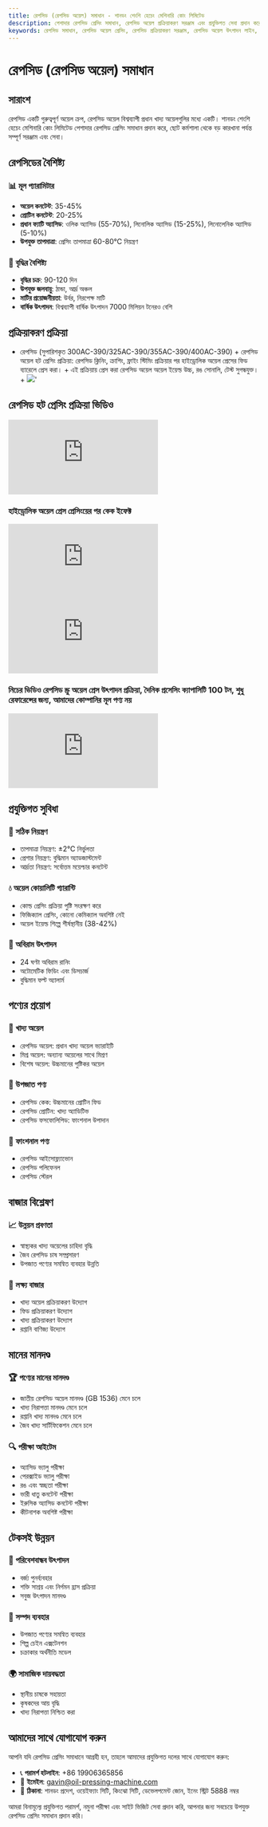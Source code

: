 ```yaml
---
title: রেপসিড (রেপসিড অয়েল) সমাধান - শানডং শেংশি হেচেং মেশিনারি কোং লিমিটেড
description: পেশাদার রেপসিড প্রেসিং সমাধান, রেপসিড অয়েল প্রক্রিয়াকরণ সরঞ্জাম এবং প্রযুক্তিগত সেবা প্রদান করে, অয়েল কনটেন্ট 35-45%, হট প্রেসিং প্রক্রিয়া ব্যবহার করে অয়েল ইয়েল্ড নিশ্চিত করে, ছোট কর্মশালা থেকে বড় কারখানা পর্যন্ত সম্পূর্ণ সরঞ্জাম এবং সেবা।
keywords: রেপসিড সমাধান, রেপসিড অয়েল প্রেসিং, রেপসিড প্রক্রিয়াকরণ সরঞ্জাম, রেপসিড অয়েল উৎপাদন লাইন, রেপসিড অয়েল হট প্রেসিং প্রক্রিয়া, রেপসিড প্রেসিং মেশিন, রেপসিড অয়েল নিষ্কাশন, রেপসিড অয়েল প্রক্রিয়াকরণ, রেপসিড অয়েল প্রেসিং সরঞ্জাম, রেপসিড অয়েল উৎপাদন সরঞ্জাম, রেপসিড অয়েল প্রক্রিয়াকরণ কারখানা
---
```


# রেপসিড (রেপসিড অয়েল) সমাধান

## সারাংশ

রেপসিড একটি গুরুত্বপূর্ণ অয়েল ক্রপ, রেপসিড অয়েল বিশ্বব্যাপী প্রধান খাদ্য অয়েলগুলির মধ্যে একটি। শানডং শেংশি হেচেং মেশিনারি কোং লিমিটেড পেশাদার রেপসিড প্রেসিং সমাধান প্রদান করে, ছোট কর্মশালা থেকে বড় কারখানা পর্যন্ত সম্পূর্ণ সরঞ্জাম এবং সেবা।

## রেপসিডের বৈশিষ্ট্য

### 📊 মূল প্যারামিটার
- **অয়েল কনটেন্ট**: 35-45%
- **প্রোটিন কনটেন্ট**: 20-25%
- **প্রধান ফ্যাটি অ্যাসিড**: ওলিক অ্যাসিড (55-70%), লিনোলিক অ্যাসিড (15-25%), লিনোলেনিক অ্যাসিড (5-10%)
- **উপযুক্ত তাপমাত্রা**: প্রেসিং তাপমাত্রা 60-80℃ নিয়ন্ত্রণ

### 🌱 বৃদ্ধির বৈশিষ্ট্য
- **বৃদ্ধির চক্র**: 90-120 দিন
- **উপযুক্ত জলবায়ু**: ঠান্ডা, আর্দ্র অঞ্চল
- **মাটির প্রয়োজনীয়তা**: উর্বর, নিরপেক্ষ মাটি
- **বার্ষিক উৎপাদন**: বিশ্বব্যাপী বার্ষিক উৎপাদন 7000 মিলিয়ন টনেরও বেশি

## প্রক্রিয়াকরণ প্রক্রিয়া

 + রেপসিড (সুপারিশকৃত 300AC-390/325AC-390/355AC-390/400AC-390)
        + রেপসিড অয়েল হট প্রেসিং প্রক্রিয়া: রেপসিড ক্লিনিং, ক্রাশিং, ফ্রাইং স্টিমিং প্রক্রিয়ার পর হাইড্রোলিক অয়েল প্রেসের ফিড ব্যারেলে প্রেস করা।
        + এই প্রক্রিয়ায় প্রেস করা রেপসিড অয়েল অয়েল ইয়েল্ড উচ্চ, রঙ সোনালি, টেস্ট সুগন্ধযুক্ত।
        + ![](/images/菜籽热榨工艺.png)'

## রেপসিড হট প্রেসিং প্রক্রিয়া ভিডিও

<div class="video-container">
  <iframe src="https://www.youtube.com/embed/lwE0mqSozlM" frameborder="0" allow="accelerometer; autoplay; clipboard-write; encrypted-media; gyroscope; picture-in-picture" allowfullscreen></iframe>
</div>

### হাইড্রোলিক অয়েল প্রেস প্রেসিংয়ের পর কেক ইফেক্ট

<div class="video-container">
  <iframe src="https://www.youtube.com/embed/Dwoq8gX_24E" frameborder="0" allow="accelerometer; autoplay; clipboard-write; encrypted-media; gyroscope; picture-in-picture" allowfullscreen></iframe>
</div>

<div class="video-container">
  <iframe src="https://www.youtube.com/embed/KEcZjEd7dV4" frameborder="0" allow="accelerometer; autoplay; clipboard-write; encrypted-media; gyroscope; picture-in-picture" allowfullscreen></iframe>
</div>

### নিচের ভিডিও রেপসিড স্ক্রু অয়েল প্রেস উৎপাদন প্রক্রিয়া, দৈনিক প্রসেসিং ক্যাপাসিটি 100 টন, শুধু রেফারেন্সের জন্য, আমাদের কোম্পানির মূল পণ্য নয়
<div class="video-container">
  <iframe src="https://www.youtube.com/embed/X8jgHKbJsxQ" frameborder="0" allow="accelerometer; autoplay; clipboard-write; encrypted-media; gyroscope; picture-in-picture" allowfullscreen></iframe>
</div>

## প্রযুক্তিগত সুবিধা

### 🎯 সঠিক নিয়ন্ত্রণ
- তাপমাত্রা নিয়ন্ত্রণ: ±2℃ নির্ভুলতা
- প্রেশার নিয়ন্ত্রণ: বুদ্ধিমান অ্যাডজাস্টমেন্ট
- আর্দ্রতা নিয়ন্ত্রণ: সর্বোত্তম ময়েশ্চার কনটেন্ট

### 💧 অয়েল কোয়ালিটি গ্যারান্টি
- কোল্ড প্রেসিং প্রক্রিয়া পুষ্টি সংরক্ষণ করে
- ফিজিক্যাল প্রেসিং, কোনো কেমিক্যাল অবশিষ্ট নেই
- অয়েল ইয়েল্ড শিল্পে শীর্ষস্থানীয় (38-42%)

### 🔄 অবিরাম উৎপাদন
- 24 ঘণ্টা অবিরাম রানিং
- অটোমেটিক ফিডিং এবং ডিসচার্জ
- বুদ্ধিমান ফল্ট অ্যালার্ম

## পণ্যের প্রয়োগ

### 🍳 খাদ্য অয়েল
- রেপসিড অয়েল: প্রধান খাদ্য অয়েল ভ্যারাইটি
- মিশ্র অয়েল: অন্যান্য অয়েলের সাথে মিশ্রণ
- বিশেষ অয়েল: উচ্চমানের পুষ্টিকর অয়েল

### 🥛 উপজাত পণ্য
- রেপসিড কেক: উচ্চমানের প্রোটিন ফিড
- রেপসিড প্রোটিন: খাদ্য অ্যাডিটিভ
- রেপসিড ফসফোলিপিড: ফাংশনাল উপাদান

### 💊 ফাংশনাল পণ্য
- রেপসিড আইসোফ্ল্যাভোন
- রেপসিড পলিফেনল
- রেপসিড স্টেরল

## বাজার বিশ্লেষণ

### 📈 উন্নয়ন প্রবণতা
- স্বাস্থ্যকর খাদ্য অয়েলের চাহিদা বৃদ্ধি
- জৈব রেপসিড চাষ সম্প্রসারণ
- উপজাত পণ্যের সমন্বিত ব্যবহার উন্নতি

### 🎯 লক্ষ্য বাজার
- খাদ্য অয়েল প্রক্রিয়াকরণ উদ্যোগ
- ফিড প্রক্রিয়াকরণ উদ্যোগ
- খাদ্য প্রক্রিয়াকরণ উদ্যোগ
- রপ্তানি বাণিজ্য উদ্যোগ

## মানের মানদণ্ড

### 🏆 পণ্যের মানের মানদণ্ড
- জাতীয় রেপসিড অয়েল মানদণ্ড (GB 1536) মেনে চলে
- খাদ্য নিরাপত্তা মানদণ্ড মেনে চলে
- রপ্তানি খাদ্য মানদণ্ড মেনে চলে
- জৈব খাদ্য সার্টিফিকেশন মেনে চলে

### 🔍 পরীক্ষা আইটেম
- অ্যাসিড ভ্যালু পরীক্ষা
- পেরক্সাইড ভ্যালু পরীক্ষা
- রঙ এবং স্বচ্ছতা পরীক্ষা
- ভারী ধাতু কনটেন্ট পরীক্ষা
- ইরুসিক অ্যাসিড কনটেন্ট পরীক্ষা
- কীটনাশক অবশিষ্ট পরীক্ষা

## টেকসই উন্নয়ন

### 🌱 পরিবেশবান্ধব উৎপাদন
- বর্জ্য পুনর্ব্যবহার
- শক্তি সাশ্রয় এবং নির্গমন হ্রাস প্রক্রিয়া
- সবুজ উৎপাদন মানদণ্ড

### 🔄 সম্পদ ব্যবহার
- উপজাত পণ্যের সমন্বিত ব্যবহার
- শিল্প চেইন এক্সটেনশন
- চক্রাকার অর্থনীতি মডেল

### 🌍 সামাজিক দায়বদ্ধতা
- স্থানীয় চাষকে সহায়তা
- কৃষকদের আয় বৃদ্ধি
- খাদ্য নিরাপত্তা নিশ্চিত করা

## আমাদের সাথে যোগাযোগ করুন

আপনি যদি রেপসিড প্রেসিং সমাধানে আগ্রহী হন, তাহলে আমাদের প্রযুক্তিগত দলের সাথে যোগাযোগ করুন:

- 📞 **পরামর্শ হটলাইন**: +86 19906365856
- 📧 **ইমেইল**: gavin@oil-pressing-machine.com
- 📍 **ঠিকানা**: শানডং প্রদেশ, ওয়েইফ্যাং সিটি, কিংঝো সিটি, ডেভেলপমেন্ট জোন, ইনেং স্ট্রিট 5888 নম্বর

আমরা বিনামূল্যে প্রযুক্তিগত পরামর্শ, নমুনা পরীক্ষা এবং সাইট ভিজিট সেবা প্রদান করি, আপনার জন্য সবচেয়ে উপযুক্ত রেপসিড প্রেসিং সমাধান প্রদান করি।